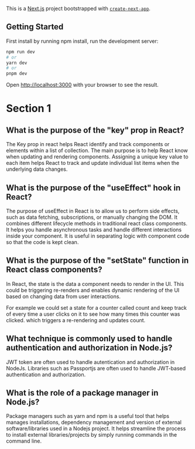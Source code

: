 This is a [Next.js](https://nextjs.org/) project bootstrapped with [`create-next-app`](https://github.com/vercel/next.js/tree/canary/packages/create-next-app).

## Getting Started

First install by running npm install, run the development server:

```bash
npm run dev
# or
yarn dev
# or
pnpm dev
```

Open [http://localhost:3000](http://localhost:3000) with your browser to see the result.

# Section 1
## What is the purpose of the "key" prop in React?
The Key prop in react helps React identify and track components or elements within a list of collection. The main purpose is to help React know when updating and rendering components. Assigning a unique key value to each item helps React to track and update individual list items when the underlying data changes. 

## What is the purpose of the "useEffect" hook in React?
The purpose of useEffect in React is to allow us to perform side effects, such as data fetching, subscriptions, or manually changing the DOM. It combines different lifecycle methods in traditional react class components. It helps you handle asynchronous tasks and handle different interactions inside your component. It is useful in separating logic with component code so that the code is kept clean.

## What is the purpose of the "setState" function in React class components?
In React, the state is the data a component needs to render in the UI. This could be triggering re-renders and enables dynamic rendering of the UI based on changing data from user interactions. 

For example we could set a state for a counter called count and keep track of every time a user clicks on it to see how many times this counter was clicked. which triggers a re-rendering and updates count.

## What technique is commonly used to handle authentication and authorization in Node.js?
JWT token are often used to handle autentication and authorization in NodeJs. Libraries such as Passportjs are often used to handle JWT-based authentication and authorization.

## What is the role of a package manager in Node.js?
Package managers such as yarn and npm is a useful tool that helps manages installations, dependency management and version of external software/libraries used in a Nodejs project. It helps streamline the process to install external libraries/projects by simply running commands in the command line. 

